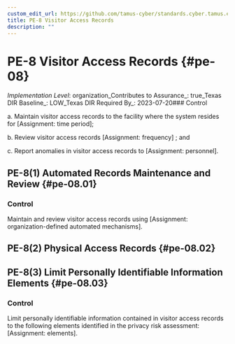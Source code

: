 ```yaml
---
custom_edit_url: https://github.com/tamus-cyber/standards.cyber.tamus.edu/tree/main/static/content/tamus.edu/TAMUS_profile.xml
title: PE-8 Visitor Access Records
description: ""
---
```


# PE-8 Visitor Access Records {#pe-08}

_Implementation Level_: organization_Contributes to Assurance_: true_Texas DIR Baseline_: LOW_Texas DIR Required By_: 2023-07-20### Control

a. Maintain visitor access records to the facility where the system resides for [Assignment: time period];

b. Review visitor access records [Assignment: frequency] ; and

c. Report anomalies in visitor access records to [Assignment: personnel].

## PE-8(1) Automated Records Maintenance and Review {#pe-08.01}

### Control

Maintain and review visitor access records using [Assignment: organization-defined automated mechanisms].

## PE-8(2) Physical Access Records {#pe-08.02}

## PE-8(3) Limit Personally Identifiable Information Elements {#pe-08.03}

### Control

Limit personally identifiable information contained in visitor access records to the following elements identified in the privacy risk assessment: [Assignment: elements].

